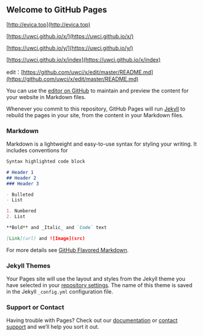 ## Welcome to GitHub Pages

[http://evica.top](http://evica.top)

[https://uwci.github.io/x/](https://uwci.github.io/x/)

[https://uwci.github.io/y/](https://uwci.github.io/y/)

[https://uwci.github.io/x/index](https://uwci.github.io/x/index)

edit：[https://github.com/uwci/x/edit/master/README.md](https://github.com/uwci/x/edit/master/README.md)


You can use the [editor on GitHub](https://github.com/uwci/x/edit/master/README.md) to maintain and preview the content for your website in Markdown files.

Whenever you commit to this repository, GitHub Pages will run [Jekyll](https://jekyllrb.com/) to rebuild the pages in your site, from the content in your Markdown files.

### Markdown

Markdown is a lightweight and easy-to-use syntax for styling your writing. It includes conventions for

```markdown
Syntax highlighted code block

# Header 1
## Header 2
### Header 3

- Bulleted
- List

1. Numbered
2. List

**Bold** and _Italic_ and `Code` text

[Link](url) and ![Image](src)
```

For more details see [GitHub Flavored Markdown](https://guides.github.com/features/mastering-markdown/).

### Jekyll Themes

Your Pages site will use the layout and styles from the Jekyll theme you have selected in your [repository settings](https://github.com/uwci/x/settings). The name of this theme is saved in the Jekyll `_config.yml` configuration file.

### Support or Contact

Having trouble with Pages? Check out our [documentation](https://help.github.com/categories/github-pages-basics/) or [contact support](https://github.com/contact) and we’ll help you sort it out.
